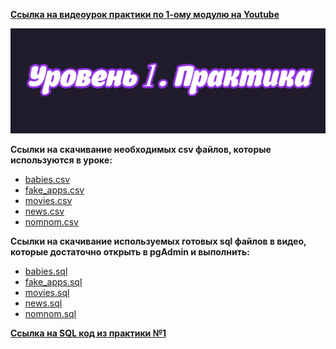 [**Ссылка на видеоурок практики по 1-ому модулю на Youtube**](https://youtu.be/myX592hdIc4)

![img](https://github.com/AnatoliiBalakiriev/sql_video_course_for_beginners/blob/main/SQL-101%20Modules/Module%201/Practice%20on%20Module%201/images/practice%201.png)

**Ccылки на скачивание необходимых csv файлов, которые используются в уроке:**<br>
 - [babies.csv](https://raw.githubusercontent.com/AnatoliiBalakiriev/sql_video_course_for_beginners/main/SQL-101%20Modules/Module%201/Practice%20on%20Module%201/CSV%20%D1%84%D0%B0%D0%B9%D0%BB%D1%8B/babies.csv)
 - [fake_apps.csv](https://raw.githubusercontent.com/AnatoliiBalakiriev/sql_video_course_for_beginners/main/SQL-101%20Modules/Module%201/Practice%20on%20Module%201/CSV%20%D1%84%D0%B0%D0%B9%D0%BB%D1%8B/fake_apps.csv)
 - [movies.csv](https://raw.githubusercontent.com/AnatoliiBalakiriev/sql_video_course_for_beginners/main/SQL-101%20Modules/Module%201/Practice%20on%20Module%201/CSV%20%D1%84%D0%B0%D0%B9%D0%BB%D1%8B/movies.csv)
 - [news.csv](https://raw.githubusercontent.com/AnatoliiBalakiriev/sql_video_course_for_beginners/main/SQL-101%20Modules/Module%201/Practice%20on%20Module%201/CSV%20%D1%84%D0%B0%D0%B9%D0%BB%D1%8B/news.csv)
 - [nomnom.csv](https://raw.githubusercontent.com/AnatoliiBalakiriev/sql_video_course_for_beginners/main/SQL-101%20Modules/Module%201/Practice%20on%20Module%201/CSV%20%D1%84%D0%B0%D0%B9%D0%BB%D1%8B/nomnom.csv)

**Ccылки на скачивание используемых готовых sql файлов в видео, которые достаточно открыть в pgAdmin и выполнить:**
 - [babies.sql](https://raw.githubusercontent.com/AnatoliiBalakiriev/sql_video_course_for_beginners/main/SQL-101%20Modules/Module%201/Practice%20on%20Module%201/SQL%20%D1%84%D0%B0%D0%B9%D0%BB%D1%8B/babies.sql)
 - [fake_apps.sql](https://raw.githubusercontent.com/AnatoliiBalakiriev/sql_video_course_for_beginners/main/SQL-101%20Modules/Module%201/Practice%20on%20Module%201/SQL%20%D1%84%D0%B0%D0%B9%D0%BB%D1%8B/fake_apps.sql)
 - [movies.sql](https://raw.githubusercontent.com/AnatoliiBalakiriev/sql_video_course_for_beginners/main/SQL-101%20Modules/Module%201/Practice%20on%20Module%201/SQL%20%D1%84%D0%B0%D0%B9%D0%BB%D1%8B/movies.sql)
 - [news.sql](https://raw.githubusercontent.com/AnatoliiBalakiriev/sql_video_course_for_beginners/main/SQL-101%20Modules/Module%201/Practice%20on%20Module%201/SQL%20%D1%84%D0%B0%D0%B9%D0%BB%D1%8B/news.sql)
 - [nomnom.sql](https://raw.githubusercontent.com/AnatoliiBalakiriev/sql_video_course_for_beginners/main/SQL-101%20Modules/Module%201/Practice%20on%20Module%201/SQL%20%D1%84%D0%B0%D0%B9%D0%BB%D1%8B/nomnom.sql)

[**Ссылка на SQL код из практики №1**](https://raw.githubusercontent.com/AnatoliiBalakiriev/sql_video_course_for_beginners/main/SQL-101%20Modules/Module%201/Practice%20on%20Module%201/SQL%20%D1%84%D0%B0%D0%B9%D0%BB%D1%8B/SQL%20%D0%BA%D0%BE%D0%B4%20%D0%B8%D0%B7%20%D0%BF%D1%80%D0%B0%D0%BA%D1%82%D0%B8%D0%BA%D0%B8%20%E2%84%961.sql)


